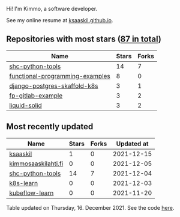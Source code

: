 Hi! I'm Kimmo, a software developer.

See my online resume at [ksaaskil.github.io](https://ksaaskil.github.io).

<!-- repositories starts -->

## Repositories with most stars ([87 in total](https://github.com/ksaaskil?tab=repositories))
| Name        | Stars           | Forks  |
| ------------- |-------------| -----|
|[shc-python-tools](https://github.com/ksaaskil/shc-python-tools)|14|7
|[functional-programming-examples](https://github.com/ksaaskil/functional-programming-examples)|8|0
|[django-postgres-skaffold-k8s](https://github.com/ksaaskil/django-postgres-skaffold-k8s)|3|1
|[fp-gitlab-example](https://github.com/ksaaskil/fp-gitlab-example)|3|2
|[liquid-solid](https://github.com/ksaaskil/liquid-solid)|3|2

<!-- repositories ends -->
<!-- recent_repositories starts -->

## Most recently updated
| Name        | Stars           | Forks  | Updated at
| ------------- |-------------| -----|-----|
|[ksaaskil](https://github.com/ksaaskil/ksaaskil)|1|0|2021-12-15
|[kimmosaaskilahti.fi](https://github.com/ksaaskil/kimmosaaskilahti.fi)|0|0|2021-12-05
|[shc-python-tools](https://github.com/ksaaskil/shc-python-tools)|14|7|2021-12-04
|[k8s-learn](https://github.com/ksaaskil/k8s-learn)|0|0|2021-12-03
|[kubeflow-learn](https://github.com/ksaaskil/kubeflow-learn)|0|0|2021-11-20

<!-- recent_repositories ends -->
<!-- updated_at starts -->
Table updated on Thursday, 16. December 2021. See the code [here](https://github.com/ksaaskil/ksaaskil).
<!-- updated_at ends -->
